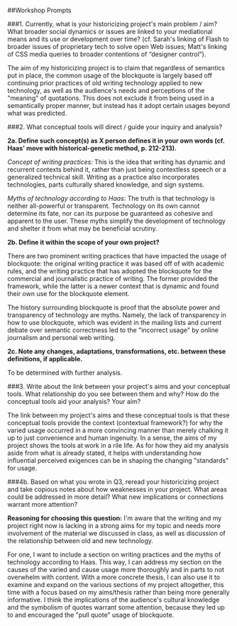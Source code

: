 ##Workshop Prompts

###1. Currently, what is your historicizing project's main problem / aim? What broader social dynamics or issues are linked to your mediational means and its use or development over time? (cf. Sarah's linking of Flash to broader issues of proprietary tech to solve open Web issues; Matt's linking of CSS media queries to broader contentions of “designer control”).

The aim of my historicizing project is to claim that regardless of semantics put in place, the common usage of the blockquote is largely based off continuing prior practices of old writing technology applied to new technology, as well as the audience's needs and perceptions of the "meaning" of quotations. This does not exclude it from being used in a semantically proper manner, but instead has it adopt certain usages beyond what was predicted.

###2. What conceptual tools will direct / guide your inquiry and analysis?

**2a. Define such concept(s) as X person defines it in your own words (cf. Haas' move with historical-genetic method, p. 212-213).**

_Concept of writing practices:_ This is the idea that writing has dynamic and recurrent contexts behind it, rather than just being contextless speech or a generalized technical skill. Writing as a practice also incorporates technologies, parts culturally shared knowledge, and sign systems.

_Myths of technology according to Haas:_ The truth is that technology is neither all-powerful or transparent. Technology on its own cannot determine its fate, nor can its purpose be guaranteed as cohesive and apparent to the user. These myths simplify the development of technology and shelter it from what may be beneficial scrutiny.

**2b. Define it within the scope of your own project?**

There are two prominent writing practices that have impacted the usage of blockquote: the original writing practice it was based off of with academic rules, and the writing practice that has adopted the blockquote for the commercial and journalistic practice of writing. The former provided the framework, while the latter is a newer context that is dynamic and found their own use for the blockquote element.

The history surrounding blockquote is proof that the absolute power and transparency of technology are myths. Namely, the lack of transparency in how to use blockquote, which was evident in the mailing lists and current debate over semantic correctness led to the "incorrect usage" by online journalism and personal web writing.

**2c. Note any changes, adaptations, transformations, etc. between these definitions, if applicable.** 

To be determined with further analysis.

###3. Write about the link between your project's aims and your conceptual tools. What relationship do you see between them and why? How do the conceptual tools aid your analysis? Your aim?

The link between my project's aims and these conceptual tools is that these conceptual tools provide the context (contextual framework?) for why the varied usage occurred in a more convincing manner than merely chalking it up to just convenience and human ingenuity. In a sense, the aims of my project shows the tools at work in a rile life. As for how they aid my analysis aside from what is already stated, it helps with understanding how influential perceived exigences can be in shaping the changing "standards" for usage.

###4b. Based on what you wrote in Q3, reread your historicizing project and take copious notes about how weaknesses in your project. What areas could be addressed in more detail? What new implications or connections warrant more attention?

**Reasoning for choosing this question:** I'm aware that the writing and my project right now is lacking in a strong aims for my topic and needs more involvement of the material we discussed in class, as well as discussion of the relationship between old and new technology.

For one, I want to include a section on writing practices and the myths of technology according to Haas. This way, I can address my section on the causes of the varied and cause usage more thoroughly and in parts to not overwhelm with content. With a more concrete thesis, I can also use it to examine and expand on the various sections of my project altogether, this time with a focus based on my aims/thesis rather than being more generally informative. I think the implications of the audience's cultural knowledge and the symbolism of quotes warrant some attention, because they led up to and encouraged the "pull quote" usage of blockquote.